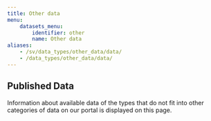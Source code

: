 ```yaml
---
title: Other data
menu:
    datasets_menu:
        identifier: other
        name: Other data
aliases:
    - /sv/data_types/other_data/data/
    - /data_types/other_data/data/
---
```

## Published Data

Information about available data of the types that do not fit into other categories of data on our portal is displayed on this page.

